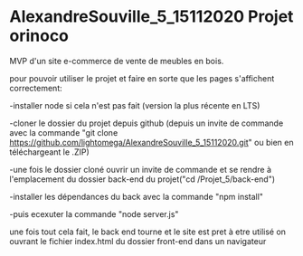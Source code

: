 # AlexandreSouville_5_15112020 Projet orinoco


MVP d'un site e-commerce de vente de meubles en bois.

pour pouvoir utiliser le projet et faire en sorte que les pages s'affichent correctement:

  -installer node si cela n'est pas fait (version la plus récente en LTS)
  
  -cloner le dossier du projet depuis github (depuis un invite de commande avec la commande "git clone https://github.com/lightomega/AlexandreSouville_5_15112020.git" ou bien en téléchargeant le .ZIP)
  
  -une fois le dossier cloné ouvrir un invite de commande et se rendre à l'emplacement du dossier back-end du projet("cd <chemin vers le dossier>/Projet_5/back-end")
  
  -installer les dépendances du back avec la commande "npm install"
  
  -puis ecexuter la commande "node server.js"
 
une fois tout cela fait, le back end tourne et le site est pret à etre utilisé on ouvrant le fichier index.html du dossier front-end dans un navigateur

